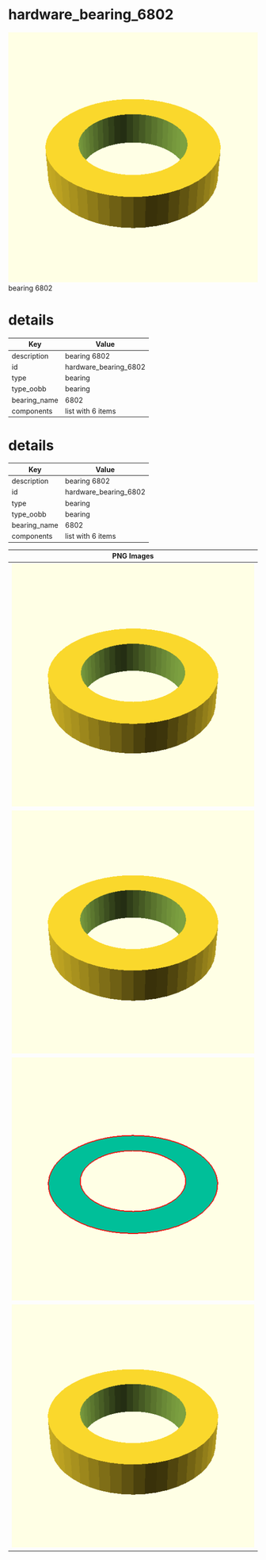 # hardware_bearing_6802  
![true.png](true.png)  
bearing 6802
# details
| Key          | Value                                                                                                                                                                                                                                                                                                                                                                                                                                                                                                                                                                                                                                                                                                       |
| ------------ | ----------------------------------------------------------------------------------------------------------------------------------------------------------------------------------------------------------------------------------------------------------------------------------------------------------------------------------------------------------------------------------------------------------------------------------------------------------------------------------------------------------------------------------------------------------------------------------------------------------------------------------------------------------------------------------------------------------- |
| description  | bearing 6802                                                                                                                                                                                                                                                                                                                                                                                                                                                                                                                                                                                                                                                                                                |
| id           | hardware_bearing_6802                                                                                                                                                                                                                                                                                                                                                                                                                                                                                                                                                                                                                                                                                       |
| type         | bearing                                                                                                                                                                                                                                                                                                                                                                                                                                                                                                                                                                                                                                                                                                     |
| type_oobb    | bearing                                                                                                                                                                                                                                                                                                                                                                                                                                                                                                                                                                                                                                                                                                     |
| bearing_name | 6802                                                                                                                                                                                                                                                                                                                                                                                                                                                                                                                                                                                                                                                                                                        |
| components   | list with 6 items                                                                                                                                                                                                                                                                                                                                                                                                                                                                                                                                                                                                                                                                                           |

# details
| Key          | Value                                                                                                                                                                                                                                                                                                                                                                                                                                                                                                                                                                                                                                                                                                       |
| ------------ | ----------------------------------------------------------------------------------------------------------------------------------------------------------------------------------------------------------------------------------------------------------------------------------------------------------------------------------------------------------------------------------------------------------------------------------------------------------------------------------------------------------------------------------------------------------------------------------------------------------------------------------------------------------------------------------------------------------- |
| description  | bearing 6802                                                                                                                                                                                                                                                                                                                                                                                                                                                                                                                                                                                                                                                                                                |
| id           | hardware_bearing_6802                                                                                                                                                                                                                                                                                                                                                                                                                                                                                                                                                                                                                                                                                       |
| type         | bearing                                                                                                                                                                                                                                                                                                                                                                                                                                                                                                                                                                                                                                                                                                     |
| type_oobb    | bearing                                                                                                                                                                                                                                                                                                                                                                                                                                                                                                                                                                                                                                                                                                     |
| bearing_name | 6802                                                                                                                                                                                                                                                                                                                                                                                                                                                                                                                                                                                                                                                                                                        |
| components   | list with 6 items                                                                                                                                                                                                                                                                                                                                                                                                                                                                                                                                                                                                                                                                                           |

| PNG Images |
| --- |
| ![3dpr.png](3dpr.png) |
| ![laser.png](laser.png) |
| ![laser_flat.png](laser_flat.png) |
| ![true.png](true.png) |

